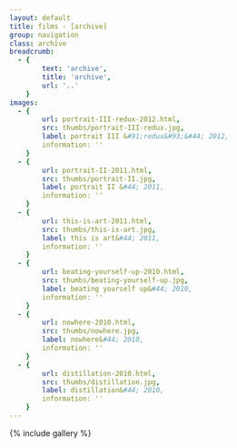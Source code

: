 ```yaml
---
layout: default
title: films - [archive]
group: navigation
class: archive
breadcrumb:
  - {
  		text: 'archive',
  		title: 'archive',
  		url: '..'
	}
images:
  - {
		url: portrait-III-redux-2012.html, 
		src: thumbs/portrait-III-redux.jpg,
		label: portrait III &#91;redux&#93;&#44; 2012,
		information: ''
	}
  - {
		url: portrait-II-2011.html, 
		src: thumbs/portrait-II.jpg,
		label: portrait II &#44; 2011,
		information: ''
	}
  - {
		url: this-is-art-2011.html, 
		src: thumbs/this-is-art.jpg,
		label: this is art&#44; 2011,
		information: ''
	}
  - {
		url: beating-yourself-up-2010.html, 
		src: thumbs/beating-yourself-up.jpg,
		label: beating yourself up&#44; 2010,
		information: ''
	}
  - {
		url: nowhere-2010.html, 
		src: thumbs/nowhere.jpg,
		label: nowhere&#44; 2010,
		information: ''
	}
  - {
		url: distillation-2010.html, 
		src: thumbs/distillation.jpg,
		label: distillation&#44; 2010,
		information: ''
	}
---
```


{% include gallery %}
